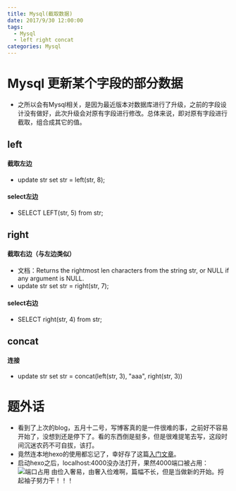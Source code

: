 ```yaml
---
title: Mysql(截取数据)
date: 2017/9/30 12:00:00
tags:
  - Mysql
  - left right concat
categories: Mysql
---
```


# Mysql 更新某个字段的部分数据
- 之所以会有Mysql相关，是因为最近版本对数据库进行了升级，之前的字段设计没有做好，此次升级会对原有字段进行修改。总体来说，即对原有字段进行截取，组合成其它的值。

## left
#### 截取左边
- update str set str = left(str, 8);

<!-- more -->

#### select左边
- SELECT LEFT(str, 5) from str;

## right
#### 截取右边（与左边类似）
- 文档：Returns the rightmost len characters from the string str, or NULL if any argument is NULL.
- update str set str = right(str, 7);

#### select右边
- SELECT right(str, 4) from str;

## concat
#### 连接
- update str set str = concat(left(str, 3), "aaa", right(str, 3))

# 题外话
- 看到了上次的blog，五月十二号，写博客真的是一件很难的事，之前好不容易开始了，没想到还是停下了。看的东西倒是挺多，但是很难提笔去写，这段时间沉迷农药不可自拔，该打。
- 竟然连本地hexo的使用都忘记了，幸好存了这篇[入门文章](http://blog.ryoma.top/2017/05/06/hello-world/)。
- 启动hexo之后，localhost:4000没办法打开，果然4000端口被占用：
  ![端口占用](https://img.ryoma.top/Mysql/%E5%8D%A0%E7%94%A8%E7%AB%AF%E5%8F%A3.png)
由俭入奢易，由奢入俭难啊，篇幅不长，但是当做新的开始。捋起袖子努力干！！！
